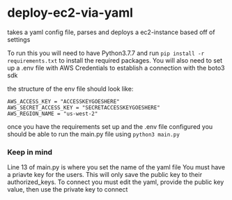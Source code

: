 # deploy-ec2-via-yaml
takes a yaml config file, parses and deploys a ec2-instance based off of settings


To run this you will need to have Python3.7.7 and run ```pip install -r requirements.txt``` to install the required packages.
You will also need to set up a .env file with AWS Credentials to establish a connection with the boto3 sdk

the structure of the env file should look like:
```.env
AWS_ACCESS_KEY = "ACCESSKEYGOESHERE"
AWS_SECRET_ACCESS_KEY = "SECRETACCESSKEYGOESHERE"
AWS_REGION_NAME = "us-west-2"
```

once you have the requirements set up and the .env file configured you should be able to run the main.py file using ```python3 main.py```


### Keep in mind
Line 13 of main.py is where you set the name of the yaml file
You must have a priavte key for the users. This will only save the public key to their authorized_keys. To connect you must edit the yaml, provide the public key value, then use the private key to connect
